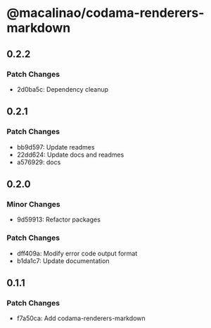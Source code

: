 # @macalinao/codama-renderers-markdown

## 0.2.2

### Patch Changes

- 2d0ba5c: Dependency cleanup

## 0.2.1

### Patch Changes

- bb9d597: Update readmes
- 22dd624: Update docs and readmes
- a576929: docs

## 0.2.0

### Minor Changes

- 9d59913: Refactor packages

### Patch Changes

- dff409a: Modify error code output format
- b1da1c7: Update documentation

## 0.1.1

### Patch Changes

- f7a50ca: Add codama-renderers-markdown
